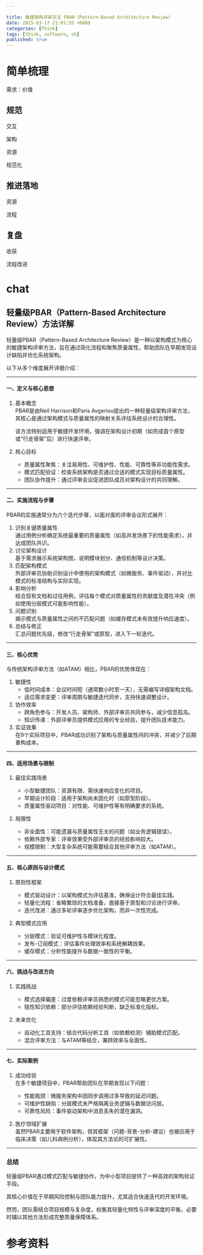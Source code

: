 ```yaml
---

title: 敏捷架构评审方法 PBAR（Pattern-Based Architecture Review）
date: 2025-03-17 21:01:55 +0800
categories: [Think]
tags: [think, software, sh]
published: true
---
```



# 简单梳理

需求：价值

## 规范

交互

架构

资源

规范化

## 推进落地

资源

流程

## 复盘

收获

流程改进



# chat

## 轻量级PBAR（Pattern-Based Architecture Review）方法详解

轻量级PBAR（Pattern-Based Architecture Review）是一种以架构模式为核心的敏捷架构评审方法，旨在通过简化流程和聚焦质量属性，帮助团队在早期发现设计缺陷并优化系统架构。

以下从多个维度展开详细介绍：

---

#### 一、定义与核心思想
1. 基本概念  
   PBAR是由Neil Harrison和Paris Avgeriou提出的一种轻量级架构评审方法，其核心是通过架构模式与质量属性的映射关系评估系统设计的合理性。
   
   该方法特别适用于敏捷开发环境，强调在架构设计初期（如完成首个原型或“行走骨架”后）进行快速评审。

2. 核心目标  
   - 质量属性聚焦：关注易用性、可维护性、性能、可靠性等非功能性需求。  
   - 模式匹配验证：检查系统架构是否通过合适的模式实现目标质量属性。  
   - 团队协作提升：通过评审会议促进团队成员对架构设计的共同理解。

---

#### 二、实施流程与步骤
PBAR的实施通常分为六个迭代步骤，以面对面的评审会议形式展开：
1. 识别关键质量属性  
   通过用例分析确定系统最重要的质量属性（如高并发场景下的性能需求），并达成团队共识。
2. 讨论架构设计  
   基于需求展示系统架构图，说明模块划分、通信机制等设计决策。
3. 匹配架构模式  
   外部评审员协助识别设计中使用的架构模式（如微服务、事件驱动），并对比模式的标准结构与实际实现。
4. 影响分析  
   结合现有文档和过往用例，评估每个模式对质量属性的贡献度及潜在冲突（例如使用分层模式可能影响性能）。
5. 问题识别  
   揭示模式与质量属性之间的不匹配问题（如缓存模式未有效提升响应速度）。
6. 总结与修正  
   汇总问题优先级，修改“行走骨架”或原型，进入下一轮迭代。

---

#### 三、核心优势
与传统架构评审方法（如ATAM）相比，PBAR的优势体现在：
1. 敏捷性  
   - 低时间成本：会议时间短（通常数小时至一天），无需编写详细架构文档。  
   - 适应需求变更：评审周期与敏捷迭代同步，支持快速调整设计。
2. 协作效率  
   - 跨角色参与：开发人员、架构师、外部评审员共同参与，减少信息孤岛。  
   - 知识传递：外部评审员提供模式应用的专业经验，提升团队技术能力。
3. 实证效果  
   在9个实际项目中，PBAR成功识别了架构与质量属性间的冲突，并减少了后期重构成本。

---

#### 四、适用场景与限制
1. 最佳实践场景  
   - 小型敏捷团队：资源有限、需快速响应变化的项目。  
   - 早期设计阶段：适用于架构尚未固化时（如原型阶段）。  
   - 质量属性驱动项目：对性能、可维护性等有明确要求的系统。

2. 局限性  
   - 非全面性：可能遗漏与质量属性无关的问题（如业务逻辑错误）。  
   - 依赖外部专家：评审效果受外部评审员的经验影响较大。  
   - 规模限制：大型复杂系统可能需要结合其他评审方法（如ATAM）。

---

#### 五、核心原则与设计模式
1. 原则性框架  
   - 模式驱动设计：以架构模式为评估基准，确保设计符合最佳实践。  
   - 轻量化流程：省略繁琐的文档准备，直接基于原型和讨论进行评审。  
   - 迭代改进：通过多轮评审逐步优化架构，而非一次性完成。

2. 典型模式应用  
   - 分层模式：验证可维护性与模块化程度。  
   - 发布-订阅模式：评估事件处理效率和系统解耦效果。  
   - 缓存模式：分析性能提升与数据一致性的平衡。

---

#### 六、挑战与改进方向
1. 实践挑战  
   - 模式选择偏差：过度依赖评审员熟悉的模式可能忽略更优方案。  
   - 隐性知识依赖：部分评估依赖经验判断，缺乏标准化指标。

2. 未来优化  
   - 自动化工具支持：结合代码分析工具（如依赖检测）辅助模式匹配。  
   - 混合评审方法：与ATAM等结合，兼顾效率与全面性。

---

#### 七、实际案例
1. 成功经验  
   在多个敏捷项目中，PBAR帮助团队在早期发现以下问题：  
   - 性能瓶颈：微服务架构中因同步调用过多导致的延迟问题。  
   - 可维护性缺陷：分层模式未严格隔离业务逻辑与数据访问层。  
   - 可靠性风险：事件驱动架构中消息丢失的潜在漏洞。

2. 医疗领域扩展  
   虽然PBAR主要用于软件架构，但其框架（问题-背景-分析-建议）也被应用于临床决策（如儿科病例分析），体现其方法论的可扩展性。

---

### 总结

轻量级PBAR通过模式匹配与敏捷协作，为中小型项目提供了一种高效的架构验证手段。

其核心价值在于早期风险控制与团队能力提升，尤其适合快速迭代的开发环境。

然而，团队需结合项目规模与复杂度，权衡其轻量化特性与评审深度的平衡，必要时辅以其他方法形成完整质量保障体系。

# 参考资料


